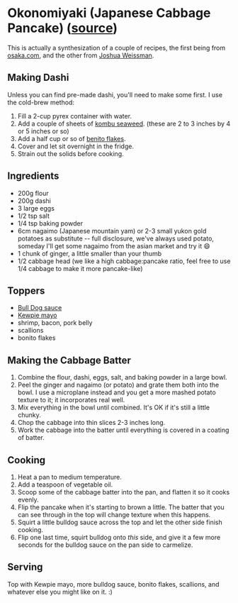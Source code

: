# Okonomiyaki (Japanese Cabbage Pancake) ([source](https://www.osaka.com/eat/okonomiyaki/ultimate-guide-to-okonomiyaki/))

This is actually a synthesization of a couple of recipes, the first being from [osaka.com](https://www.osaka.com/eat/okonomiyaki/ultimate-guide-to-okonomiyaki/), and the other from [Joshua Weissman](https://www.joshuaweissman.com/post/okonomiyaki).

## Making Dashi

Unless you can find pre-made dashi, you'll need to make some first.
I use the cold-brew method:

1. Fill a 2-cup pyrex container with water.
2. Add a couple of sheets of [kombu seaweed](https://www.amazon.com/Emerald-Cove-Silver-Pacific-Seaweed/dp/B001BKTH70). (these are 2 to 3 inches by 4 or 5 inches or so)
3. Add a half cup or so of [benito flakes](https://nuts.com/cookingbaking/asian/asian-sauces/shaved-bonito).
4. Cover and let sit overnight in the fridge.
5. Strain out the solids before cooking.

## Ingredients

* 200g flour
* 200g dashi
* 3 large eggs
* 1/2 tsp salt
* 1/4 tsp baking powder
* 6cm nagaimo (Japanese mountain yam) or 2-3 small yukon gold potatoes as substitute -- full disclosure, we've always used potato, someday I'll get some nagaimo from the asian market and try it 😄
* 1 chunk of ginger, a little smaller than your thumb
* 1/2 cabbage head (we like a high cabbage:pancake ratio, feel free to use 1/4 cabbage to make it more pancake-like)

## Toppers

* [Bull Dog sauce](https://www.amazon.com/Bull-Dog-Bull-Dog-Tonkatsu-Sauce/dp/B0002IZD1G)
* [Kewpie mayo](https://www.amazon.com/Kewpie-Squeeze-Mayonnaise-Ounce-Version/dp/B07SM54Y7Z)
* shrimp, bacon, pork belly
* scallions
* bonito flakes

## Making the Cabbage Batter

1. Combine the flour, dashi, eggs, salt, and baking powder in a large bowl.
2. Peel the ginger and nagaimo (or potato) and grate them both into the bowl.
   I use a microplane instead and you get a more mashed potato texture to it; it incorporates real well.
3. Mix everything in the bowl until combined.
   It's OK if it's still a little chunky.
4. Chop the cabbage into thin slices 2-3 inches long.
5. Work the cabbage into the batter until everything is covered in a coating of batter.

## Cooking

1. Heat a pan to medium temperature.
2. Add a teaspoon of vegetable oil.
3. Scoop some of the cabbage batter into the pan, and flatten it so it cooks evenly.
4. Flip the pancake when it's starting to brown a little.
   The batter that you can see through in the top will change texture when this happens.
5. Squirt a little bulldog sauce across the top and let the other side finish cooking.
6. Flip one last time, squirt bulldog onto _this_ side, and give it a few more seconds for the bulldog sauce on the pan side to carmelize.

## Serving

Top with Kewpie mayo, more bulldog sauce, bonito flakes, scallions, and whatever else you might like on it. :)
